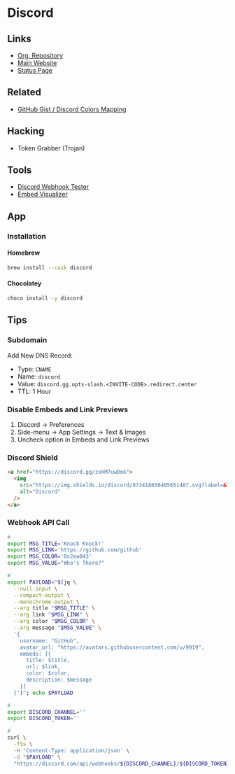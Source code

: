 # Discord

<!--
https://github.com/hanaui-git/ZeroDiscord
-->

<!--
#bugs
#feature-requests
#general
#getting-started
-->

## Links

- [Org. Repository](https://github.com/discord)
- [Main Website](https://discord.com)
- [Status Page](https://discordstatus.com)

## Related

- [GitHub Gist / Discord Colors Mapping](https://gist.github.com/thomasbnt/b6f455e2c7d743b796917fa3c205f812)

## Hacking

- Token Grabber (Trojan)

## Tools

- [Discord Webhook Tester](https://disforge.com/tool/webhook-tester)
- [Embed Visualizer](https://leovoel.github.io/embed-visualizer/)

## App

### Installation

#### Homebrew

```sh
brew install --cask discord
```

#### Chocolatey

```sh
choco install -y discord
```

## Tips

### Subdomain

Add New DNS Record:

- Type: `CNAME`
- Name: `discord`
- Value: `discord.gg.opts-slash.<INVITE-CODE>.redirect.center`
- TTL: 1 Hour

### Disable Embeds and Link Previews

1. Discord -> Preferences
2. Side-menu -> App Settings -> Text & Images
3. Uncheck option in Embeds and Link Previews

### Discord Shield

```html
<a href="https://discord.gg/zxHM7uwDmk">
  <img
    src="https://img.shields.io/discord/873418656405651487.svg?label=&logo=discord&logoColor=ffffff&color=7389D8&labelColor=6A7EC2"
    alt="Discord"
  />
</a>
```

### Webhook API Call

```sh
#
export MSG_TITLE='Knock Knock!'
export MSG_LINK='https://github.com/github'
export MSG_COLOR='0x2ea043'
export MSG_VALUE="Who's There?"

#
export PAYLOAD="$(jq \
  --null-input \
  --compact-output \
  --monochrome-output \
  --arg title "$MSG_TITLE" \
  --arg link "$MSG_LINK" \
  --arg color "$MSG_COLOR" \
  --arg message "$MSG_VALUE" \
  '{
    username: "GitHub",
    avatar_url: "https://avatars.githubusercontent.com/u/9919",
    embeds: [{
      title: $title,
      url: $link,
      color: $color,
      description: $message
    }]
  }')"; echo $PAYLOAD

#
export DISCORD_CHANNEL=''
export DISCORD_TOKEN=''

#
curl \
  -fSs \
  -H 'Content-Type: application/json' \
  -d "$PAYLOAD" \
  "https://discord.com/api/webhooks/${DISCORD_CHANNEL}/${DISCORD_TOKEN}"
```
